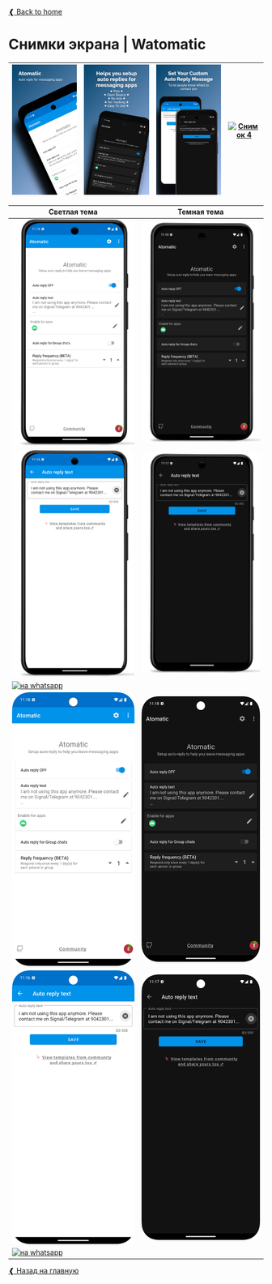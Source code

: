 <a href="/watomatic/ru">❰ Back to home</a>

# Снимки экрана | Watomatic

| [<img src="https://raw.githubusercontent.com/adeekshith/watomatic/main/media/screenshots/1.png" alt="Снимок 1">][scr-page-link]  |  [<img src="https://raw.githubusercontent.com/adeekshith/watomatic/main/media/screenshots/2.png" alt="Снимок 2">][scr-page-link]  |  [<img src="https://raw.githubusercontent.com/adeekshith/watomatic/main/media/screenshots/3.png" alt="Снимок 3">][scr-page-link]  |  [<img src="https://raw.githubusercontent.com/adeekshith/watomatic/main/media/screenshots/4.png" alt="Снимок 4">][scr-page-link]  |
| ------------------------------------------- | ------------------------------------------ | ------- | ------ |


| Светлая тема          | Темная тема        |
| ------------- | ------------- |
|  [<img src="https://raw.githubusercontent.com/adeekshith/watomatic/main/media/screenshots/wato-1-8-light-main-pixel3a.png" alt="экран устройства светлая тема">][scr-page-link]  | [<img src="https://raw.githubusercontent.com/adeekshith/watomatic/main/media/screenshots/wato-1-8-dark-main-pixel3a.png" alt="экран устройства темная тема">][scr-page-link] |
|  [<img src="https://raw.githubusercontent.com/adeekshith/watomatic/main/media/screenshots/wato-1-8-light-editor-pixel3a.png" alt="редактор на устройстве светлая тема">][scr-page-link]  |  [<img src="https://raw.githubusercontent.com/adeekshith/watomatic/main/media/screenshots/wato-1-8-dark-editor-pixel3a.png" alt="редактор на устройстве темная тема">][scr-page-link]  |
|  [<img src="https://raw.githubusercontent.com/adeekshith/watomatic/main/media/screenshots/wato-1-8-whatsapp-chat-pixel3a.png" alt="на whatsapp">][scr-page-link]  |       |
|  [<img src="https://raw.githubusercontent.com/adeekshith/watomatic/main/media/screenshots/wato-1-8-light-main.png" alt="основной экран светлая тема">][scr-page-link]  | [<img src="https://raw.githubusercontent.com/adeekshith/watomatic/main/media/screenshots/wato-1-8-dark-main.png" alt="основной экран теиная тема">][scr-page-link] |
|  [<img src="https://raw.githubusercontent.com/adeekshith/watomatic/main/media/screenshots/wato-1-8-light-editor.png" alt="экран редактора светлая тема">][scr-page-link]  |  [<img src="https://raw.githubusercontent.com/adeekshith/watomatic/main/media/screenshots/wato-1-8-dark-editor.png" alt="экран редактора темная тема">][scr-page-link]  |
|  [<img src="https://raw.githubusercontent.com/adeekshith/watomatic/main/media/screenshots/wato-1-8-whatsapp-chat.png" alt="на whatsapp">][scr-page-link]  |       |

<a href="/watomatic/ru">❰ Назад на главную</a>


[scr-page-link]: https://github.com/adeekshith/watomatic/tree/main/media/screenshots